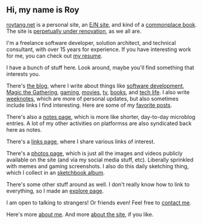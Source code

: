 ---
---

## Hi, my name is Roy

<a href="https://roytang.net">roytang.net</a> is a personal site, an [E/N site](http://sawv.org/en.html), and kind of a [commonplace book](https://en.wikipedia.org/wiki/Commonplace_book). The site is [perpetually under renovation](/2019/08/perpetually-under-renovation/), as we all are.

I'm a freelance software developer, solution architect, and technical consultant, with over 15 years for experience. If you have interesting work for me, you can check out [my resume](/resume). 

I have a bunch of stuff here. Look around, maybe you'll find something that interests you. 

There's [the blog](/blog), where I write about things like [software development](/tags/software-development/), [Magic the Gathering](/tags/mtg/), [gaming](/tags/gaming), [movies](/tags/movies), [tv](/tags/tv), [books](/tags/books), and [tech life](tags). I also write [weeknotes](/tags/weeknotes), which are more of personal updates, but also sometimes include links I find interesting. Here are some of my [favorite posts](/tags/favorites).

There's also a [notes page](/notes), which is more like shorter, day-to-day microblog entries. A lot of my other activities on platformss are also syndicated back here as notes.

There's a [links page](/links), where I share various links of interest.

There's a [photos page](/photos), which is just all the images and videos publicly available on the site (and via my social media stuff, etc). Liberally sprinkled with memes and gaming screenshots. I also do this daily sketching thing, which I collect in an [sketchbook album](/albums/sketchbook).

There's some other stuff around as well. I don't really know how to link to everything, so I made an [explore page](/page/explore).

I am open to talking to strangers! Or friends even! Feel free to [contact me](/page/about/contact/).

Here's more [about me](/about). And more [about the site](/page/about/site/), if you like.

